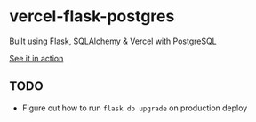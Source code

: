 # vercel-flask-postgres 

Built using Flask, SQLAlchemy & Vercel with PostgreSQL

[See it in action](https://vercel-flask-postgres.vercel.app/)

## TODO
- Figure out how to run `flask db upgrade` on production deploy
